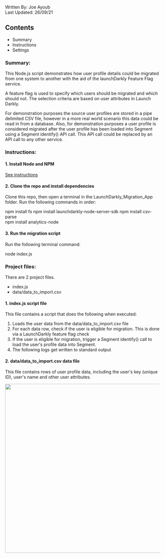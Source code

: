 Written By: Joe Ayoub   
Last Updated: 26/09/21   

## Contents
- Summary
- Instructions
- Settings

### Summary:

This Node.js script demonstrates how user profile details could be migrated from one system to another with the aid of the launchDarkly Feature Flag service. 

A feature flag is used to specify which users should be migrated and which should not. The selection criteria are based on user attributes in Launch Darkly. 

For demonstration purposes the source user profiles are stored in a pipe delimited CSV file, however in a more real world scenario this data could be read in from a database. Also, for demonstration purposes a user profile is considered migrated after the user profile has been loaded into Segment using a Segment identify() API call. This API call could be replaced by an API call to any other service. 

### Instructions:

#### 1. Install Node and NPM

[See instructions](https://docs.npmjs.com/downloading-and-installing-node-js-and-npm)

#### 2. Clone the repo and install dependencies

Clone this repo, then open a terminal in the LaunchDarkly_Migration_App folder. Run the following commands in order: 

npm install fs
npm install launchdarkly-node-server-sdk
npm install csv-parse   
npm install analytics-node 

#### 3. Run the migration script

Run the following terminal command: 

node index.js

### Project files: 

There are 2 project files. 

- index.js
- data/data_to_import.csv

#### 1. index.js script file

This file contains a script that does the following when executed: 

1. Loads the user data from the data/data_to_import.csv file
2. For each data row, check if the user is eligible for migration. This is done via a LaunchDarkly feature flag check
3. If the user is eligible for migration, trigger a Segment identify() call to load the user's profile data into Segment. 
4. The following logs get written to standard output

#### 2. data/data_to_import.csv data file

This file contains rows of user profile data, including the user's key (unique ID), user's name and other user attributes. 

<img src='https://user-images.githubusercontent.com/45374896/82040857-26043d80-969f-11ea-8001-7aa2910ea7ad.png' width="550">
